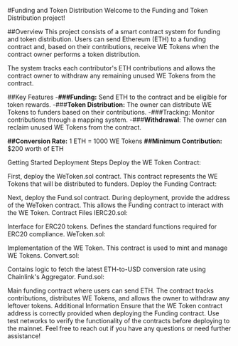 #Funding and Token Distribution
Welcome to the Funding and Token Distribution project!

##Overview
This project consists of a smart contract system for funding and token distribution. Users can send Ethereum (ETH) to a funding contract and, based on their contributions, receive WE Tokens when the contract owner performs a token distribution.

The system tracks each contributor's ETH contributions and allows the contract owner to withdraw any remaining unused WE Tokens from the contract.

##Key Features
-**###Funding:** Send ETH to the contract and be eligible for token rewards.
-###**Token Distribution:** The owner can distribute WE Tokens to funders based on their contributions.
-###Tracking: Monitor contributions through a mapping system.
-###**Withdrawal**: The owner can reclaim unused WE Tokens from the contract.

**##Conversion Rate:** 1 ETH = 1000 WE Tokens
**##Minimum Contribution:** $200 worth of ETH

Getting Started
Deployment Steps
Deploy the WE Token Contract:

First, deploy the WeToken.sol contract. This contract represents the WE Tokens that will be distributed to funders.
Deploy the Funding Contract:

Next, deploy the Fund.sol contract. During deployment, provide the address of the WeToken contract. This allows the Funding contract to interact with the WE Token.
Contract Files
IERC20.sol:

Interface for ERC20 tokens. Defines the standard functions required for ERC20 compliance.
WeToken.sol:

Implementation of the WE Token. This contract is used to mint and manage WE Tokens.
Convert.sol:

Contains logic to fetch the latest ETH-to-USD conversion rate using Chainlink's Aggregator.
Fund.sol:

Main funding contract where users can send ETH. The contract tracks contributions, distributes WE Tokens, and allows the owner to withdraw any leftover tokens.
Additional Information
Ensure that the WE Token contract address is correctly provided when deploying the Funding contract.
Use test networks to verify the functionality of the contracts before deploying to the mainnet.
Feel free to reach out if you have any questions or need further assistance!

